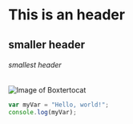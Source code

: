 # This is an header
## smaller header
###### smallest header


![Image of Boxtertocat](https://octodex.github.com/boxertocat/) 


``` javascript
var myVar = "Hello, world!";
console.log(myVar);
```
